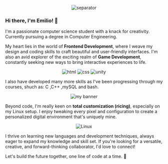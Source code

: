 
<!--
**Egonef/Egonef** is a ✨ _special_ ✨ repository because its `README.md` (this file) appears on your GitHub profile.

Here are some ideas to get you started:

- 🔭 I’m currently working on ...
- 🌱 I’m currently learning ...
- 👯 I’m looking to collaborate on ...
- 🤔 I’m looking for help with ...
- 💬 Ask me about ...
- 📫 How to reach me: ...
- 😄 Pronouns: ...
- ⚡ Fun fact: ...
-->

<p align="center">
  <a><img src="https://github.com/Egonef/Egonef/assets/126122650/dd4f4f59-6f3e-43c2-8841-b0b610a40b90" alt="separator"></a>
</p>

### Hi there, I'm Emilio! 👋

I'm a passionate computer science student with a knack for creativity. Currently pursuing a degree in Computer Engineering.

My heart lies in the world of **Frontend Development**, where I weave my design and coding skills to craft beautiful and user-friendly interfaces. I'm also an avid explorer of the exciting realm of **Game Development**, constantly seeking new ways to bring interactive experiences to life.
	
<p align="center">
  <a><img src="https://img.shields.io/badge/HTML5-E34F26?style=for-the-badge&logo=html5&logoColor=white" alt="html"></a>
  <a><img src="https://img.shields.io/badge/CSS3-1572B6?style=for-the-badge&logo=css3&logoColor=white" alt="css"></a>
  <a><img src="https://img.shields.io/badge/Unity-100000?style=for-the-badge&logo=unity&logoColor=white" alt="unity"></a>
</p>

I also have developed many more skills as I've been progressing through my courses, shuch as: C ,C++ ,mySQL and bash. 

<p align="center">
  <a><img src="https://github.com/Egonef/Egonef/assets/126122650/bd4df7a3-931a-403d-a6d8-6a39cb00b12e" alt="my banner"></a>
</p>


Beyond code, I'm really keen on **total customization (ricing)**, especially on my Linux setup. I enjoy tweaking every pixel and configuration to create a personalized digital environment that's uniquely mine.

<p align="center">
  <a><img src="https://img.shields.io/badge/Linux-FCC624?style=for-the-badge&logo=linux&logoColor=black" alt="Linux"></a>
</p>

I thrive on learning new languages and development techniques, always eager to expand my knowledge and skill set. If you're looking for a versatile, creative, and forward-thinking collaborator, I'd love to connect!

Let's build the future together, one line of code at a time. 🚀
